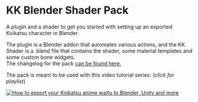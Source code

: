 # KK Blender Shader Pack
A plugin and a shader to get you started with setting up an exported Koikatsu character in Blender.  

The plugin is a Blender addon that automates various actions, and the KK Shader is a .blend file that contains the shader, some material templates and some custom bone widgets.  
The changelog for the pack [can be found here.](https://github.com/FlailingFog/KK-Blender-Shader-Pack/blob/master/Changelog.md)

The pack is meant to be used with this video tutorial series: (*click for playlist*)

[![How to export your Koikatsu anime waifu to Blender, Unity and more](https://img.youtube.com/vi/uEBd4w_JpNw/0.jpg)](https://www.youtube.com/watch?v=xe5A8bOh2Mk&list=PLhiuav2SCuvd5eAOb3Ct1eovFAlgv-iwe&index=1)
